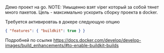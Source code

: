 Демо проект на go.
NOTE: Умыщенно взят viper который за собой тянет много пакетов.
Цель - максимально ускорить сборку проекта в docker.

Требуется активировтаь в докере следующую опцию
```json
{ "features": { "buildkit": true } }
```
Подробней по ссылке https://docs.docker.com/develop/develop-images/build_enhancements/#to-enable-buildkit-builds
